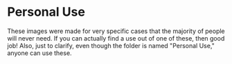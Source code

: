 # Personal Use
These images were made for very specific cases that the majority of people will never need. If you can actually find a use out of one of these, then good job! Also, just to clarify, even though the folder is named "Personal Use," anyone can use these.